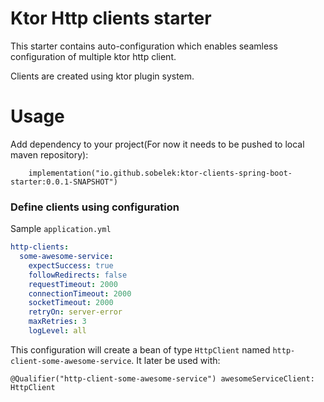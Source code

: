 Ktor Http clients starter
==============================

This starter contains auto-configuration which enables seamless configuration of multiple
ktor http client.

Clients are created using ktor plugin system.

Usage
==============================
Add dependency to your project(For now it needs to be pushed to local maven repository):
```
    implementation("io.github.sobelek:ktor-clients-spring-boot-starter:0.0.1-SNAPSHOT")
```

### Define clients using configuration
Sample `application.yml`

```yaml
http-clients:
  some-awesome-service:
    expectSuccess: true
    followRedirects: false
    requestTimeout: 2000
    connectionTimeout: 2000
    socketTimeout: 2000
    retryOn: server-error
    maxRetries: 3
    logLevel: all
```

This configuration will create a bean of type `HttpClient` named `http-client-some-awesome-service`.
It later be used with:

```
@Qualifier("http-client-some-awesome-service") awesomeServiceClient: HttpClient
```
